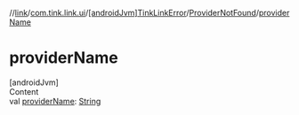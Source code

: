 //[link](../../../index.md)/[com.tink.link.ui](../../index.md)/[[androidJvm]TinkLinkError](../index.md)/[ProviderNotFound](index.md)/[providerName](provider-name.md)



# providerName  
[androidJvm]  
Content  
val [providerName](provider-name.md): [String](https://kotlinlang.org/api/latest/jvm/stdlib/kotlin/-string/index.html)  



